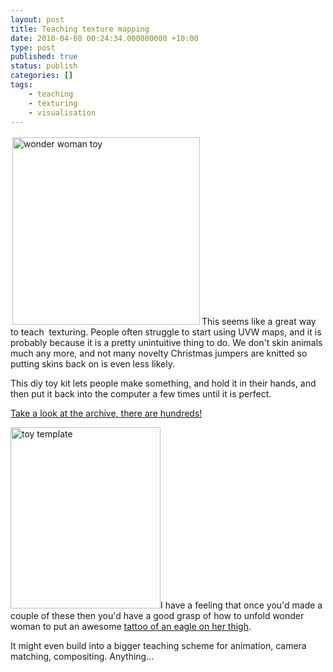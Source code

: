 ```yaml
---
layout: post
title: Teaching texture mapping
date: 2010-04-08 00:24:34.000000000 +10:00
type: post
published: true
status: publish
categories: []
tags:
    - teaching
    - texturing
    - visualisation
---
```


<p><img class="alignleft" style="width: 300; height: 300; margin: 3px;" src="{{ site.baseurl }}/assets/wonder_woman.jpg" alt="wonder woman toy" />This seems like a great way to teach  texturing. People often struggle to start using UVW maps, and it is probably because it is a pretty unintuitive thing to do. We don't skin animals much any more, and not many novelty Christmas jumpers are knitted so putting skins back on is even less likely.</p>
<p>This diy toy kit lets people make something, and hold it in their hands, and then put it back into the computer a few times until it is perfect.</p>
<p><a href="http://toy-a-day.blogspot.com/2008_06_01_archive.html"> Take a look at the archive, there are hundreds!</a></p>
<p><img class="alignright" src="{{ site.baseurl }}/assets/blank2.jpg" alt="toy template" width="240" height="290" />I have a feeling that once you'd made a couple of these then you'd have a good grasp of how to unfold wonder woman to put an awesome <a href="http://3.bp.blogspot.com/_EPX3hvkXDnw/SO3GXji5dFI/AAAAAAAAAJQ/SAL5KJETrpA/s320/eagle.jpg">tattoo of an eagle on her thigh</a>.</p>
<p>It might even build into a bigger teaching scheme for animation, camera matching, compositing. Anything...</p>
